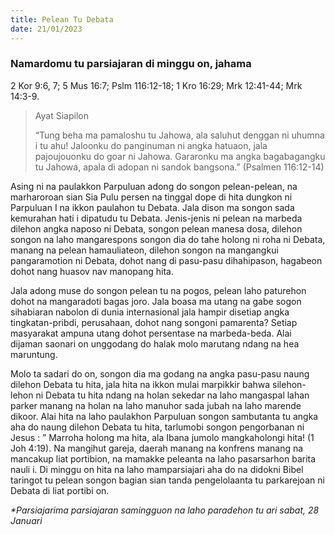 ```yaml
---
title: Pelean Tu Debata
date: 21/01/2023
---
```


### Namardomu tu parsiajaran di minggu on, jahama
2 Kor 9:6, 7; 5 Mus 16:7; Pslm 116:12-18; 1 Kro 16:29; Mrk 12:41-44; Mrk 14:3-9.

> <p>Ayat Siapilon</p>
> “Tung beha ma pamaloshu tu Jahowa, ala saluhut denggan ni uhumna i tu ahu! Jaloonku do panginuman ni angka hatuaon, jala pajoujouonku do goar ni Jahowa. Gararonku ma angka bagabagangku tu Jahowa, apala di adopan ni sandok bangsona.” (Psalmen 116:12-14)

Asing ni na paulakkon Parpuluan adong do songon pelean-pelean, na marharoroan sian Sia Pulu persen na tinggal dope di hita dungkon ni Parpuluan I na ikkon paulahon tu Debata. Jala dison ma songon sada kemurahan hati i dipatudu tu Debata. Jenis-jenis ni pelean na marbeda dilehon angka naposo ni Debata, songon pelean manesa dosa, dilehon songon na laho mangarespons songon dia do tahe holong ni roha ni Debata, manang na pelean hamauliateon, dilehon songon na mangangkui pangaramotion ni Debata, dohot nang di pasu-pasu dihahipason, hagabeon dohot nang huasov nav manopang hita.

Jala adong muse do songon pelean tu na pogos, pelean laho paturehon dohot na mangaradoti bagas joro. Jala boasa ma utang na gabe sogon sihabiaran nabolon di dunia internasional jala hampir disetiap angka tingkatan-pribdi, perusahaan, dohot nang songoni pamarenta? Setiap masyarakat ampuna utang dohot persentase na marbeda-beda. Alai dijaman saonari on unggodang do halak molo marutang ndang na hea maruntung.

Molo ta sadari do on, songon dia ma godang na angka pasu-pasu naung dilehon Debata tu hita, jala hita na ikkon mulai marpikkir bahwa silehon-lehon ni Debata tu hita ndang na holan sekedar na laho mangaspal lahan parker manang na holan na laho manuhor sada jubah na laho marende dikoor. Alai hita na laho paulakhon Parpuluan songon sambutanta tu angka aha do naung dilehon Debata tu hita, tarlumobi songon pengorbanan ni Jesus : ” Marroha holong ma hita, ala Ibana jumolo mangkaholongi hita! (1 Joh 4:19). Na mangihut gareja, daerah manang na konfrens manang na mancakup liat portibion, na mamakke peleanta na laho pasarsarhon barita nauli i. Di minggu on hita na laho mamparsiajari aha do na didokni Bibel taringot tu pelean songon bagian sian tanda pengelolaanta tu parkarejoan ni Debata di liat portibi on.

_*Parsiajarima parsiajaran samingguon na laho paradehon tu ari sabat, 28 Januari_